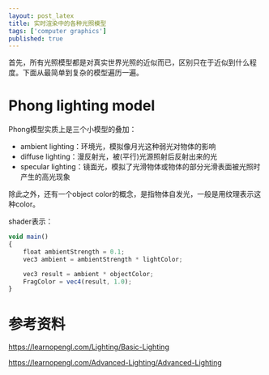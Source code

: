 ```yaml
---
layout: post_latex
title: 实时渲染中的各种光照模型
tags: ['computer graphics']
published: true
---
```



<!--more-->

首先，所有光照模型都是对真实世界光照的近似而已，区别只在于近似到什么程度。下面从最简单到复杂的模型遍历一遍。

# Phong lighting model

Phong模型实质上是三个小模型的叠加：

- ambient lighting：环境光，模拟像月光这种弱光对物体的影响
- diffuse lighting：漫反射光，被(平行)光源照射后反射出来的光
- specular lighting：镜面光，模拟了光滑物体或物体的部分光滑表面被光照时产生的高光现象

除此之外，还有一个object color的概念，是指物体自发光，一般是用纹理表示这种color。

shader表示：

```js
void main()
{
    float ambientStrength = 0.1;
    vec3 ambient = ambientStrength * lightColor;

    vec3 result = ambient * objectColor;
    FragColor = vec4(result, 1.0);
}
```





# 参考资料

https://learnopengl.com/Lighting/Basic-Lighting

https://learnopengl.com/Advanced-Lighting/Advanced-Lighting